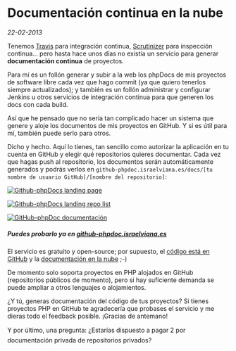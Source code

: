 Documentación continua en la nube
=================================

_22-02-2013_

Tenemos [Travis](http://travis-ci.org) para integración continua, [Scrutinizer](https://scrutinizer-ci.com/) para inspección continua... pero hasta hace unos días no existía un servicio para generar **documentación continua** de proyectos.

Para mí es un follón generar y subir a la web los phpDocs de mis proyectos de software libre cada vez que hago commit (ya que quiero tenerlos siempre actualizados); y también es un follón administrar y configurar Jenkins u otros servicios de integración continua para que generen los docs con cada build.

Así que he pensado que no sería tan complicado hacer un sistema que genere y aloje los documentos de mis proyectos en GitHub. Y si es útil para mí, también puede serlo para otros.

Dicho y hecho. Aquí lo tienes, tan sencillo como autorizar la aplicación en tu cuenta en GitHub y elegir qué repositorios quieres documentar. Cada vez que hagas push al repositorio, los documentos serán automáticamente generados y podrás verlos en `github-phpdoc.israelviana.es/docs/[tu nombre de usuario GitHub]/[nombre del repositorio]`:

[![Github-phpDocs landing page](http://israelviana.es/wp-content/uploads/2013/02/github-phpdoc1.png)](http://github-phpdoc.israelviana.es/?utm_source=Blog%2Bisraelviana.es&amp;utm_medium=Post%2Bpresentaci%C3%B3n&amp;utm_term=Imagen%2Blanding&amp;utm_campaign=Enlaces%2Bpromocionados)

[![Github-phpDocs landing repo list](http://israelviana.es/wp-content/uploads/2013/02/github-phpdoc2.png)](http://github-phpdoc.israelviana.es/?utm_source=Blog%2Bisraelviana.es&amp;utm_medium=Post%2Bpresentaci%C3%B3n&amp;utm_term=Imagen%2Brepo_list&amp;utm_campaign=Enlaces%2Bpromocionados)

[![GitHub-phpDoc documentación](http://israelviana.es/wp-content/uploads/2013/02/github-phpdoc3.png)](http://github-phpdoc.israelviana.es/?utm_source=Blog%2Bisraelviana.es&amp;utm_medium=Post%2Bpresentaci%C3%B3n&amp;utm_term=Imagen%2Bdocs&amp;utm_campaign=Enlaces%2Bpromocionados)

##### Puedes probarlo ya en [github-phpdoc.israelviana.es](http://github-phpdoc.israelviana.es/?utm_source=Blog%2Bisraelviana.es&amp;utm_medium=Post%2Bpresentaci%C3%B3n&amp;utm_term=link%2Bc%C3%B3digo&amp;utm_campaign=Enlaces%2Bpromocionados)

El servicio es gratuito y open-source; por supuesto, el [código está en GitHub](https://github.com/isra00/online-phpdoc) y la [documentación en la nube](http://github-phpdoc.israelviana.es/docs/isra00/online-phpdoc/) ;-)

De momento solo soporta proyectos en PHP alojados en GitHub (repositorios públicos de momento), pero si hay suficiente demanda se puede ampliar a otros lenguajes o alojamientos.

¿Y tú, generas documentación del código de tus proyectos? Si tienes proyectos PHP en GitHub te agradecería que probases el servicio y me dieras todo el feedback posible. ¡Gracias de antemano!

Y por último, una pregunta: ¿Estarías dispuesto a pagar 2 por documentación privada de repositorios privados?